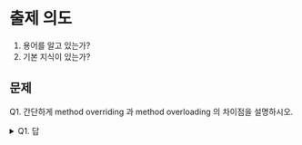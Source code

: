 # 출제 의도
1. 용어를 알고 있는가?
2. 기본 지식이 있는가?
## 문제
Q1. 간단하게 method overriding 과 method overloading 의 차이점을 설명하시오.
<details><summary>Q1. 답</summary>
<pre>
--- Method overriding ---
서브 클래스가 슈퍼 클래스의 method 를 재정의 해서 사용하는 것이다.
--- Method overloading ---
동일한 이름의 method 를 매개변수의 유형 또는 개수를 다르게 해서 같은 method name 을 사용하는 것이다.
</pre>
</details>